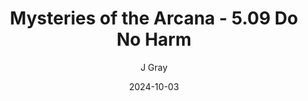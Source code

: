 ---
title: 'Mysteries of the Arcana - 5.09 Do No Harm'
alt: 'Mysteries of the Arcana'
date: '2024-10-03'
author: 'J Gray'
artist: 'Keira'
---